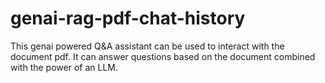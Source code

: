 # genai-rag-pdf-chat-history
This genai powered Q&amp;A assistant can be used to interact with the document pdf. It can answer questions based on the document combined with the power of an LLM.
